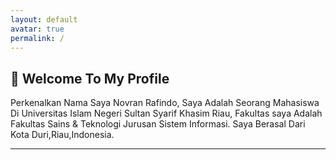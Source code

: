 ```yaml
---
layout: default
avatar: true
permalink: /
---
```

## 🚀 Welcome To My Profile
Perkenalkan Nama Saya Novran Rafindo, Saya Adalah Seorang Mahasiswa Di Universitas Islam Negeri Sultan Syarif Khasim Riau, Fakultas saya Adalah Fakultas Sains & Teknologi Jurusan Sistem Informasi. Saya Berasal Dari Kota Duri,Riau,Indonesia.

---
